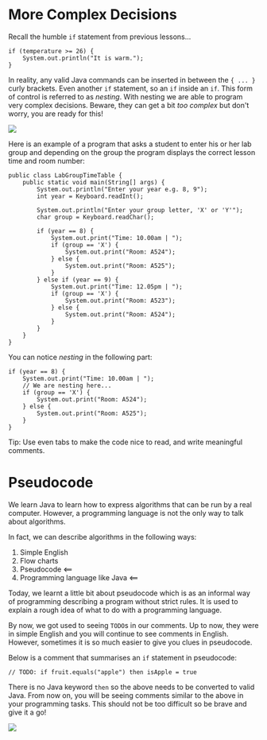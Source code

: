 # More Complex Decisions

Recall the humble `if` statement from previous lessons...

```
if (temperature >= 26) {
    System.out.println("It is warm.");
}
```

In reality, any valid Java commands can be inserted in between the `{ ... }` curly brackets. Even another `if` statement, so an `if` inside an `if`. This form of control is referred to as *nesting*. With nesting we are able to program very complex decisions. Beware, they can get a bit *too complex* but don't worry, you are ready for this!

<img src="https://www.google.com/url?sa=i&url=https%3A%2F%2Fgiphy.com%2Fexplore%2Fi-was-born-for-this&psig=AOvVaw0LoJByYElwpiNFPgXl7aaH&ust=1651304613497000&source=images&cd=vfe&ved=0CAwQjRxqFwoTCKjejpnjuPcCFQAAAAAdAAAAABAD">

Here is an example of a program that asks a student to enter his or her lab group and depending on the group the program displays the correct lesson time and room number:

```
public class LabGroupTimeTable {
    public static void main(String[] args) {
        System.out.println("Enter your year e.g. 8, 9");
        int year = Keyboard.readInt();

        System.out.println("Enter your group letter, 'X' or 'Y'");
        char group = Keyboard.readChar();

        if (year == 8) {
            System.out.print("Time: 10.00am | ");
            if (group == 'X') {
                System.out.print("Room: A524");
            } else {
                System.out.print("Room: A525");
            }
        } else if (year == 9) {
            System.out.print("Time: 12.05pm | ");
            if (group == 'X') {
                System.out.print("Room: A523");
            } else {
                System.out.print("Room: A524");
            }
        }
    }
}
```

You can notice *nesting* in the following part:

```
if (year == 8) {
    System.out.print("Time: 10.00am | ");
    // We are nesting here...
    if (group == 'X') {
        System.out.print("Room: A524");
    } else {
        System.out.print("Room: A525");
    }
}
```

Tip: Use even tabs to make the code nice to read, and write meaningful comments.

# Pseudocode

We learn Java to learn how to express algorithms that can be run by a real computer. However, a programming language is not the only way to talk about algorithms.

In fact, we can describe algorithms in the following ways:
1. Simple English
2. Flow charts
3. Pseudocode <== 
4. Programming language like Java <==

Today, we learnt a little bit about pseudocode which is as an informal way of programming describing a program without strict rules. It is used to explain a rough idea of what to do with a programming language. 

By now, we got used to seeing `TODO`s in our comments. Up to now, they were in simple English and you will continue to see comments in English. However, sometimes it is so much easier to give you clues in pseudocode. 

Below is a comment that summarises an `if` statement in pseudocode:

```
// TODO: if fruit.equals("apple") then isApple = true
```

There is no Java keyword `then` so the above needs to be converted to valid Java. From now on, you will be seeing comments similar to the above in your programming tasks. This should not be too difficult so be brave and give it a go!

<img src="https://c.tenor.com/NII7Z9YQLsMAAAAC/go-for-it-you-can-do-it.gif">